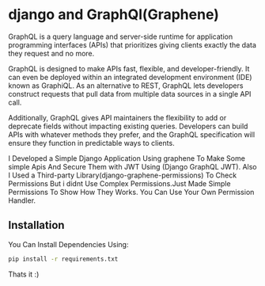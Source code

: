 # django and GraphQl(Graphene)

GraphQL is a query language and server-side runtime for application programming interfaces (APIs) that prioritizes giving clients exactly the data they request and no more. 

GraphQL is designed to make APIs fast, flexible, and developer-friendly. It can even be deployed within an integrated development environment (IDE) known as GraphiQL. As an alternative to REST, GraphQL lets developers construct requests that pull data from multiple data sources in a single API call. 

Additionally, GraphQL gives API maintainers the flexibility to add or deprecate fields without impacting existing queries. Developers can build APIs with whatever methods they prefer, and the GraphQL specification will ensure they function in predictable ways to clients.

I Developed a Simple Django Application Using graphene To Make Some simple Apis And Secure Them with JWT Using (Django GraphQL JWT). Also I Used a Third-party Library(django-graphene-permissions) To Check Permissions But i didnt Use Complex Permissions.Just Made Simple Permissions To Show How They Works.
You Can Use Your Own Permission Handler.

## Installation

You Can Install Dependencies Using:

```bash
pip install -r requirements.txt
```

Thats it :)


